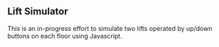 ## Lift Simulator

This is an in-progress effort to simulate two lifts operated by up/down buttons on each floor using Javascript.

